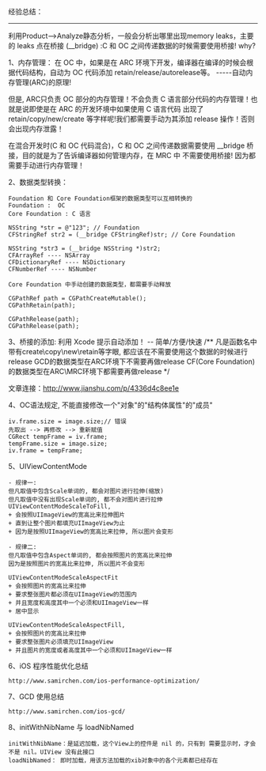 
经验总结：

----------------------------------------------------------------------------------------------------

利用Product-->Analyze静态分析，一般会分析出哪里出现memory leaks，主要的 leaks 点在桥接 (__bridge) :C 和 OC
之间传递数据的时候需要使用桥接! why?

1、内存管理：
在 OC 中，如果是在 ARC 环境下开发，编译器在编译的时候会根据代码结构，自动为 OC 代码添加 retain/release/autorelease等。
                                                                    -----自动内存管理(ARC)的原理!

但是, ARC只负责 OC 部分的内存管理！不会负责 C 语言部分代码的内存管理！也就是说即使是在 ARC 的开发环境中如果使用 C 语言代码
出现了 retain/copy/new/create 等字样呢!我们都需要手动为其添加 release 操作！否则会出现内存泄露！

在混合开发时(C 和 OC 代码混合)，C 和 OC 之间传递数据需要使用 __bridge 桥接，目的就是为了告诉编译器如何管理内存，在 MRC 中
不需要使用桥接! 因为都需要手动进行内存管理！

2、数据类型转换：

    Foundation 和 Core Foundation框架的数据类型可以互相转换的
    Foundation :  OC
    Core Foundation : C 语言

    NSString *str = @"123"; // Foundation
    CFStringRef str2 = (__bridge CFStringRef)str; // Core Foundation

    NSString *str3 = (__bridge NSString *)str2;
    CFArrayRef ---- NSArray
    CFDictionaryRef ---- NSDictionary
    CFNumberRef ---- NSNumber

    Core Foundation 中手动创建的数据类型，都需要手动释放

    CGPathRef path = CGPathCreateMutable();
    CGPathRetain(path);

    CGPathRelease(path);
    CGPathRelease(path);

3、桥接的添加:
    利用 Xcode 提示自动添加！ -- 简单/方便/快速
    /**
        凡是函数名中带有create\copy\new\retain等字眼, 都应该在不需要使用这个数据的时候进行release
        GCD的数据类型在ARC环境下不需要再做release
        CF(Core Foundation)的数据类型在ARC\MRC环境下都需要再做release
    */


文章连接：http://www.jianshu.com/p/4336d4c8ee1e


4、OC语法规定, 不能直接修改一个"对象"的"结构体属性"的"成员"

    iv.frame.size = image.size;// 错误
    先取出 --> 再修改 --> 重新赋值
    CGRect tempFrame = iv.frame;
    tempFrame.size = image.size;
    iv.frame = tempFrame;


5、UIViewContentMode

    - 规律一:
    但凡取值中包含Scale单词的, 都会对图片进行拉伸(缩放)
    但凡取值中没有出现Scale单词的, 都不会对图片进行拉伸
    UIViewContentModeScaleToFill,
    + 会按照UIImageView的宽高比来拉伸图片
    + 直到让整个图片都填充UIImageView为止
    + 因为是按照UIImageView的宽高比来拉伸, 所以图片会变形

    - 规律二:
    但凡取值中包含Aspect单词的, 都会按照图片的宽高比来拉伸
    因为是按照图片的宽高比来拉伸, 所以图片不会变形

    UIViewContentModeScaleAspectFit
    + 会按照图片的宽高比来拉伸
    + 要求整张图片都必须在UIImageView的范围内
    + 并且宽度和高度其中一个必须和UIImageView一样
    + 居中显示

    UIViewContentModeScaleAspectFill,
    + 会按照图片的宽高比来拉伸
    + 要求整张图片必须填充UIImageView
    + 并且图片的宽度或者高度其中一个必须和UIImageView一样

6、iOS 程序性能优化总结
    
    http://www.samirchen.com/ios-performance-optimization/

7、GCD 使用总结
    
    http://www.samirchen.com/ios-gcd/

8、initWithNibName 与 loadNibNamed
    
    initWithNibName：是延迟加载，这个View上的控件是 nil 的，只有到 需要显示时，才会不是 nil。UIView 没有此接口
    loadNibNamed： 即时加载，用该方法加载的xib对象中的各个元素都已经存在

